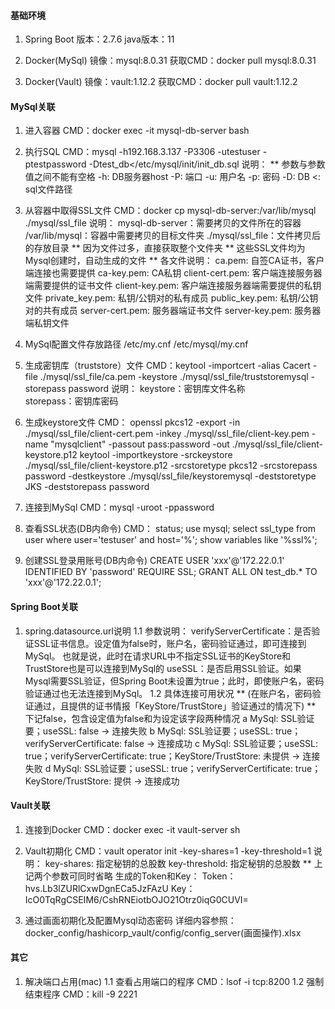 ﻿#### 基础环境 ####
1. Spring Boot
    版本：2.7.6
    java版本：11

2. Docker(MySql)
    镜像：mysql:8.0.31
    获取CMD：docker pull mysql:8.0.31

3. Docker(Vault)
    镜像：vault:1.12.2
    获取CMD：docker pull vault:1.12.2


#### MySql关联 ####
1. 进入容器
    CMD：docker exec -it mysql-db-server bash

2. 执行SQL
    CMD：mysql -h192.168.3.137 -P3306 -utestuser -ptestpassword -Dtest_db</etc/mysql/init/init_db.sql
    说明： ** 参数与参数值之间不能有空格
      -h: DB服务器host
      -P: 端口
      -u: 用户名
      -p: 密码
      -D: DB
       <: sql文件路径

3. 从容器中取得SSL文件
    CMD：docker cp mysql-db-server:/var/lib/mysql ./mysql/ssl_file
    说明：
       mysql-db-server：需要拷贝的文件所在的容器
       /var/lib/mysql：容器中需要拷贝的目标文件夹
       ./mysql/ssl_file：文件拷贝后的存放目录
     ** 因为文件过多，直接获取整个文件夹
     ** 这些SSL文件均为Mysql创建时，自动生成的文件
     ** 各文件说明：
          ca.pem: 自签CA证书，客户端连接也需要提供
          ca-key.pem: CA私钥
          client-cert.pem: 客户端连接服务器端需要提供的证书文件
          client-key.pem: 客户端连接服务器端需要提供的私钥文件
          private_key.pem: 私钥/公钥对的私有成员
          public_key.pem: 私钥/公钥对的共有成员
          server-cert.pem: 服务器端证书文件
          server-key.pem: 服务器端私钥文件

4. MySql配置文件存放路径
    /etc/my.cnf
    /etc/mysql/my.cnf 

5. 生成密钥库（truststore）文件
    CMD：keytool -importcert -alias Cacert -file ./mysql/ssl_file/ca.pem  -keystore ./mysql/ssl_file/truststoremysql -storepass password
    说明：
     keystore：密钥库文件名称   
     storepass：密钥库密码

6. 生成keystore文件
    CMD：
      openssl pkcs12 -export -in ./mysql/ssl_file/client-cert.pem -inkey ./mysql/ssl_file/client-key.pem -name "mysqlclient" -passout pass:password -out ./mysql/ssl_file/client-keystore.p12
      keytool -importkeystore -srckeystore ./mysql/ssl_file/client-keystore.p12 -srcstoretype pkcs12 -srcstorepass password -destkeystore ./mysql/ssl_file/keystoremysql -deststoretype JKS -deststorepass password

7. 连接到MySql
    CMD：mysql -uroot -ppassword

8. 查看SSL状态(DB内命令)
    CMD：
      status;
      use mysql;
      select ssl_type from user where user='testuser' and host='%';
      show variables like '%ssl%';

9. 创建SSL登录用账号(DB内命令)
    CREATE USER 'xxx'@'172.22.0.1' IDENTIFIED BY 'password' REQUIRE SSL;
    GRANT ALL ON test_db.* TO 'xxx'@'172.22.0.1';


#### Spring Boot关联 ####
1. spring.datasource.url说明
  1.1 参数说明：
       verifyServerCertificate：是否验证SSL证书信息。设定值为false时，账户名，密码验证通过，即可连接到MySql。
                               也就是说，此时在请求URL中不指定SSL证书的KeyStore和TrustStore也是可以连接到MySql的
       useSSL：是否启用SSL验证。如果Mysql需要SSL验证，但Spring Boot未设置为true；此时，即使账户名，密码验证通过也无法连接到MySql。
  1.2 具体连接可用状况
      ** (在账户名，密码验证通过，且提供的证书情报「KeyStore/TrustStore」验证通过的情况下)
      ** 下记false，包含设定值为false和为设定该字段两种情况
    a MySql: SSL验证要；useSSL: false
        -> 连接失败
    b MySql: SSL验证要；useSSL: true；verifyServerCertificate: false
        -> 连接成功
    c MySql: SSL验证要；useSSL: true；verifyServerCertificate: true；KeyStore/TrustStore: 未提供
        -> 连接失败
    d MySql: SSL验证要；useSSL: true；verifyServerCertificate: true；KeyStore/TrustStore: 提供
        -> 连接成功

#### Vault关联 ####
1. 连接到Docker
    CMD：docker exec -it vault-server sh

2. Vault初期化
    CMD：vault operator init -key-shares=1 -key-threshold=1
    说明：
      key-shares: 指定秘钥的总股数
      key-threshold: 指定秘钥的总股数
      ** 上记两个参数可同时省略
    生成的Token和Key：
      Token：hvs.Lb3lZURlCxwDgnECa5JzFAzU
      Key：IcO0TqRgCSEIM6/CshRNEiotbOJO21Otrz0iqG0CUVI=

3. 通过画面初期化及配置Mysql动态密码
    详细内容参照：docker_config/hashicorp_vault/config/config_server(画面操作).xlsx


#### 其它 ####
1. 解决端口占用(mac)
 1.1 查看占用端口的程序
    CMD：lsof -i tcp:8200
 1.2 强制结束程序
    CMD：kill -9 2221

